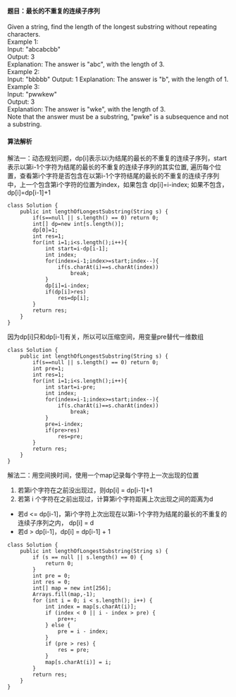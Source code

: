 #### 题目：最长的不重复的连续子序列
Given a string, find the length of the longest substring without repeating characters.<br>
Example 1:<br>
Input: "abcabcbb"<br>
Output: 3 <br>
Explanation: The answer is "abc", with the length of 3.<br>
Example 2:<br>
Input: "bbbbb" Output: 1 Explanation: The answer is "b", with the length of 1.<br>
Example 3:<br>
Input: "pwwkew" <br>
Output: 3 <br>
Explanation: The answer is "wke", with the length of 3. <br>
Note that the answer must be a substring, "pwke" is a subsequence and not a substring.<br>
#### 算法解析
解法一：动态规划问题，dp[i]表示以i为结尾的最长的不重复的连续子序列，start表示以第i-1个字符为结尾的最长的不重复的连续子序列的其实位置,
遍历每个位置，查看第i个字符是否包含在以第i-1个字符结尾的最长的不重复的连续子序列中，上一个包含第i个字符的位置为index，如果包含 dp[i]=i-index;
如果不包含，dp[i]=dp[i-1]+1
```
class Solution {
    public int lengthOfLongestSubstring(String s) {
        if(s==null || s.length() == 0) return 0;
        int[] dp=new int[s.length()];
        dp[0]=1;
        int res=1;
        for(int i=1;i<s.length();i++){
            int start=i-dp[i-1];
            int index;
            for(index=i-1;index>=start;index--){
                if(s.charAt(i)==s.charAt(index))
                    break;
            }
            dp[i]=i-index;
            if(dp[i]>res)
                res=dp[i];
        }
        return res;
    }
}
```
因为dp[i]只和dp[i-1]有关，所以可以压缩空间，用变量pre替代一维数组
```
class Solution {
    public int lengthOfLongestSubstring(String s) {
        if(s==null || s.length() == 0) return 0;
        int pre=1;
        int res=1;
        for(int i=1;i<s.length();i++){
            int start=i-pre;
            int index;
            for(index=i-1;index>=start;index--){
                if(s.charAt(i)==s.charAt(index))
                    break;
            }
            pre=i-index;
            if(pre>res)
                res=pre;
        }
        return res;
    }
}
```
解法二：用空间换时间，使用一个map记录每个字符上一次出现的位置
1. 若第i个字符在之前没出现过，则dp[i] = dp[i-1]+1
2. 若第 i 个字符在之前出现过，计算第i个字符距离上次出现之间的距离为d 
  - 若d <= dp[i-1]，第i个字符上次出现在以第i-1个字符为结尾的最长的不重复的连续子序列之内， dp[i] = d 
  - 若d > dp[i-1]，dp[i] = dp[i-1] + 1

```
class Solution {
    public int lengthOfLongestSubstring(String s) {
        if (s == null || s.length() == 0) {
            return 0;
        }
        int pre = 0; 
        int res = 0;
        int[] map = new int[256]; 
        Arrays.fill(map,-1);
        for (int i = 0; i < s.length(); i++) { 
            int index = map[s.charAt(i)];
            if (index < 0 || i - index > pre) {
                pre++;
            } else {
                pre = i - index;
            }
            if (pre > res) {
                res = pre;
            }
            map[s.charAt(i)] = i;
        }
        return res;
    }
}
```
